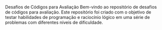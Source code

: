 Desafios de Códigos para Avaliação
Bem-vindo ao repositório de desafios de códigos para avaliação. Este repositório foi criado com o objetivo de testar habilidades de programação e raciocínio lógico em uma série de problemas com diferentes níveis de dificuldade.
